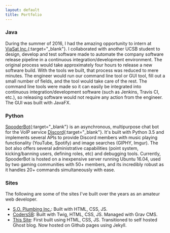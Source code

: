 ```yaml
---
layout: default
title: Portfolio
---
```


### Java
During the summer of 2016, I had the amazing opportunity to intern at [ViaSat Inc.](https://www.viasat.com/){:target="_blank"}. I collaborated with another UCSB student to design, develop and test software made to automate the company software release pipeline in a continuous integration/development environment. The original process would take approximately four hours to release a new software build. With the tools we built, that process was reduced to mere minutes. The engineer would run our command line tool or GUI tool, fill out a small number of fields, and the tool would take care of the rest. The command line tools were made so it can easily be integrated into continuous integration/development software (such as Jenkins, Travis CI, etc.), so releasing software would not require any action from the engineer. The GUI was built with JavaFX.

### Python
[SpooderBot](https://discordapp.com/oauth2/authorize?client_id=184537503284330496&scope=bot&permissions=133692435){:target="_blank"} is an asynchronous, multipurpose chat bot for the VoIP service [Discord](https://discordapp.com/){:target="_blank"}. It's built with Python 3.5 and implements several APIs to provide Discord members with music playing functionality (YouTube, Spotify) and image searches (GIPHY, Imgur). The bot also offers several administrative capabilities (point system, kicking/banning users, defining roles, etc) and debugging tools. Currently, SpooderBot is hosted on a inexpensive server running Ubuntu 16.04, used by two gaming communities with 50+ members, and its incredibly robust as it handles 20+ commands simultaneously with ease. 

### Sites
The following are some of the sites I've built over the years as an amateur web developer.

- [S.O. Plumbing Inc.](http://soplumbinginc.com/): Built with HTML, CSS, JS.
- [CodersSB](http://coderssb.com/): Built with Twig, HTML, CSS, JS. Managed with Grav CMS.
- [This Site](): First built using HTML, CSS, JS. Transitioned to self hosted Ghost blog. Now hosted on Github pages using Jekyll.